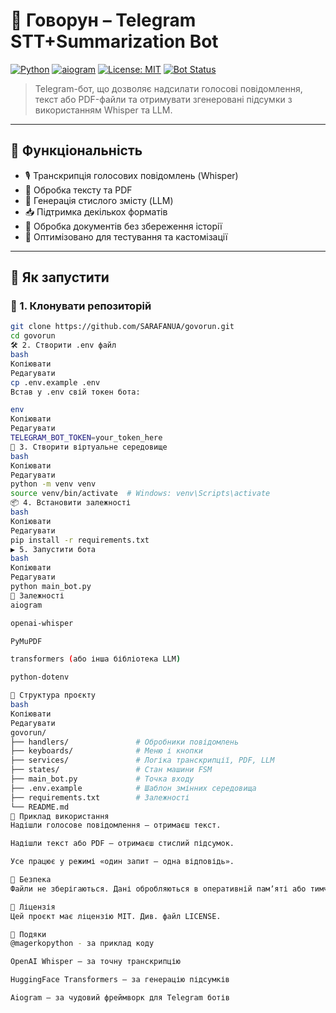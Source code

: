 # 🎤 Говорун – Telegram STT+Summarization Bot

[![Python](https://img.shields.io/badge/Python-3.10%2B-blue?logo=python)](https://www.python.org/)
[![aiogram](https://img.shields.io/badge/aiogram-3.4-green)](https://github.com/aiogram/aiogram)
[![License: MIT](https://img.shields.io/badge/license-MIT-blue.svg)](LICENSE)
[![Bot Status](https://img.shields.io/badge/Bot-Online-brightgreen?style=flat&logo=telegram)](https://t.me/voice_combine_bot)

> Telegram-бот, що дозволяє надсилати голосові повідомлення, текст або PDF-файли та отримувати згенеровані підсумки з використанням Whisper та LLM.

---

## 🔧 Функціональність

- 🎙️ Транскрипція голосових повідомлень (Whisper)
- 📄 Обробка тексту та PDF
- 🧠 Генерація стислого змісту (LLM)
- 📥 Підтримка декількох форматів
- 📂 Обробка документів без збереження історії
- 🧪 Оптимізовано для тестування та кастомізації

---

## 🚀 Як запустити

### 🔐 1. Клонувати репозиторій

```bash
git clone https://github.com/SARAFANUA/govorun.git
cd govorun
🛠️ 2. Створити .env файл
bash
Копіювати
Редагувати
cp .env.example .env
Встав у .env свій токен бота:

env
Копіювати
Редагувати
TELEGRAM_BOT_TOKEN=your_token_here
🐍 3. Створити віртуальне середовище
bash
Копіювати
Редагувати
python -m venv venv
source venv/bin/activate  # Windows: venv\Scripts\activate
📦 4. Встановити залежності
bash
Копіювати
Редагувати
pip install -r requirements.txt
▶️ 5. Запустити бота
bash
Копіювати
Редагувати
python main_bot.py
🧠 Залежності
aiogram

openai-whisper

PyMuPDF

transformers (або інша бібліотека LLM)

python-dotenv

📁 Структура проєкту
bash
Копіювати
Редагувати
govorun/
├── handlers/               # Обробники повідомлень
├── keyboards/              # Меню і кнопки
├── services/               # Логіка транскрипції, PDF, LLM
├── states/                 # Стан машини FSM
├── main_bot.py             # Точка входу
├── .env.example            # Шаблон змінних середовища
├── requirements.txt        # Залежності
└── README.md
🧪 Приклад використання
Надішли голосове повідомлення — отримаєш текст.

Надішли текст або PDF — отримаєш стислий підсумок.

Усе працює у режимі «один запит — одна відповідь».

🔐 Безпека
Файли не зберігаються. Дані обробляються в оперативній памʼяті або тимчасових файлах, що автоматично видаляються.

📄 Ліцензія
Цей проєкт має ліцензію MIT. Див. файл LICENSE.

🙌 Подяки
@magerkopython - за приклад коду

OpenAI Whisper — за точну транскрипцію

HuggingFace Transformers — за генерацію підсумків

Aiogram — за чудовий фреймворк для Telegram ботів
